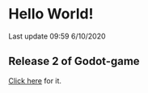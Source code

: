 # Hello World!

Last update 09:59 6/10/2020

## Release 2 of Godot-game

[Click here](https://shoes01.github.io/test_game/) for it.
